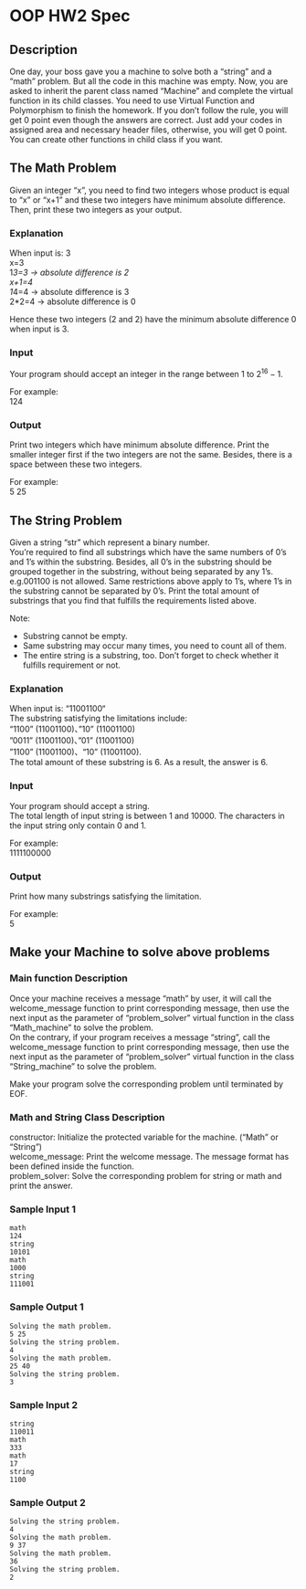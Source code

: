 # OOP HW2 Spec
## Description
One day, your boss gave you a machine to solve both a “string” and a “math” problem. But all the code in this machine was empty. Now, you are asked to inherit the parent class named “Machine” and complete the virtual function in its child classes.
You need to use Virtual Function and Polymorphism to finish the homework. If you don’t follow the rule, you will get 0 point even though the answers are correct.
Just add your codes in assigned area and necessary header files, otherwise, you will get 0 point. You can create other functions in child class if you want.

## The Math Problem
Given an integer “x”, you need to find two integers whose product is equal to “x” or “x+1” and these two integers have minimum absolute difference. Then, print these two integers as your output.  

### Explanation
When input is: 3   
    x=3  
       1*3=3 → absolute difference is 2    
    x+1=4     
       1*4=4 → absolute difference is 3    
       2*2=4 → absolute difference is 0     
      
Hence these two integers (2 and 2) have the minimum absolute difference 0 when input is 3.   

### Input
Your program should accept an integer in the range between $1$ to $2^16-1$.  

For example:   
124

### Output  
Print two integers which have minimum absolute difference. Print the smaller integer first if the two integers are not the same. Besides, there is a space between these two integers.  

For example:   
5 25   


## The String Problem    
Given a string “str” which represent a binary number.     
You’re required to find all substrings which have the same numbers of 0’s and 1’s within the substring. Besides, all 0’s in the substring should be grouped together in the substring, without being separated by any 1’s. e.g.001100 is not allowed. Same restrictions above apply to 1’s, where 1’s in the substring cannot be separated by 0’s. Print the total amount of substrings that you find that fulfills the requirements listed above.     

Note:   
* Substring cannot be empty.    
* Same substring may occur many times, you need to count all of them.   
* The entire string is a substring, too. Don’t forget to check whether it fulfills requirement or not.    

### Explanation   
When input is: “11001100“  
The substring satisfying the limitations include:     
“1100” (11001100)、”10” (11001100)   
”0011” (11001100)、”01” (11001100)   
”1100” (11001100)、“10” (11001100).     
The total amount of these substring is 6. As a result, the answer is 6.     

### Input
Your program should accept a string.    
The total length of input string is between 1 and 10000. The characters in the input string only contain 0 and 1.    
     
For example:    
1111100000    

### Output
Print how many substrings satisfying the limitation.    
     
For example:      
5     

## Make your Machine to solve above problems
### Main function Description
Once your machine receives a message “math” by user, it will call the welcome_message function to print corresponding message, then use the next input as the parameter of “problem_solver” virtual function in the class “Math_machine” to solve the problem.    
On the contrary, if your program receives a message “string”, call the welcome_message function to print corresponding message, then use the next input as the parameter of “problem_solver” virtual function in the class “String_machine” to solve the problem.     
     
Make your program solve the corresponding problem until terminated by EOF.    

### Math and String Class Description     
constructor: Initialize the protected variable for the machine. (“Math” or “String”)      
welcome_message: Print the welcome message. The message format has been defined inside the function.      
problem_solver: Solve the corresponding problem for string or math and print the answer.    

### Sample Input 1
```
math
124
string
10101
math
1000
string
111001
```
### Sample Output 1    
```
Solving the math problem. 
5 25
Solving the string problem. 
4
Solving the math problem. 
25 40
Solving the string problem. 
3
```

### Sample Input 2
```
string
110011
math
333
math
17
string
1100
```

### Sample Output 2 
```
Solving the string problem. 
4
Solving the math problem. 
9 37
Solving the math problem. 
36
Solving the string problem. 
2


